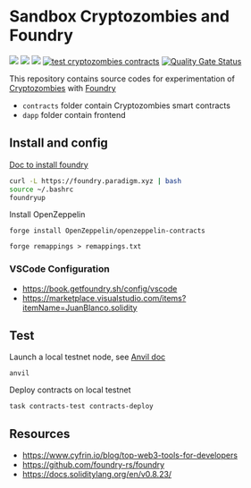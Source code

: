 # Sandbox Cryptozombies and Foundry

<img src="https://img.shields.io/github/languages/top/icyfry/sandbox-cryptozombies-foundry" /> <img src="https://img.shields.io/badge/solidity-0.8.13-005850?style=flat"> <img src="https://img.shields.io/badge/-Ethereum-005850?style=flat&logo=Ethereum">
[![test cryptozombies contracts](https://github.com/icyfry/sandbox-cryptozombies-foundry/actions/workflows/test-cryptozombies-contracts.yml/badge.svg)](https://github.com/icyfry/sandbox-cryptozombies-foundry/actions/workflows/test-cryptozombies-contracts.yml)
[![Quality Gate Status](https://sonarcloud.io/api/project_badges/measure?project=icyfry_sandbox-cryptozombies-foundry&metric=alert_status)](https://sonarcloud.io/summary/new_code?id=icyfry_sandbox-cryptozombies-foundry)

This repository contains source codes for experimentation of [Cryptozombies](https://cryptozombies.io/en/) with [Foundry](https://github.com/foundry-rs)

* `contracts` folder contain Cryptozombies smart contracts
* `dapp` folder contain frontend

## Install and config

[Doc to install foundry](https://book.getfoundry.sh/getting-started/installation)

```bash
curl -L https://foundry.paradigm.xyz | bash
source ~/.bashrc
foundryup
```

Install OpenZeppelin
```
forge install OpenZeppelin/openzeppelin-contracts
```

```
forge remappings > remappings.txt
```

### VSCode Configuration

* https://book.getfoundry.sh/config/vscode
* https://marketplace.visualstudio.com/items?itemName=JuanBlanco.solidity


## Test

Launch a local testnet node, see [Anvil doc](https://book.getfoundry.sh/reference/anvil/)
```
anvil
```
Deploy contracts on local testnet
```
task contracts-test contracts-deploy
```

## Resources

* https://www.cyfrin.io/blog/top-web3-tools-for-developers
* https://github.com/foundry-rs/foundry
* https://docs.soliditylang.org/en/v0.8.23/